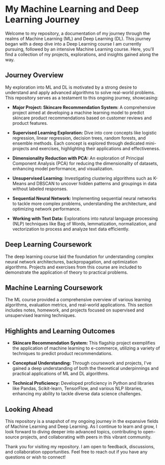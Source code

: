 # My Machine Learning and Deep Learning Journey

Welcome to my repository, a documentation of my journey through the realms of Machine Learning (ML) and Deep Learning (DL). This journey began with a deep dive into a Deep Learning course I am currently pursuing, followed by an intensive Machine Learning course. Here, you'll find a collection of my projects, explorations, and insights gained along the way.

## Journey Overview

My exploration into ML and DL is motivated by a strong desire to understand and apply advanced algorithms to solve real-world problems. This repository serves as a testament to this ongoing journey, showcasing:

- **Major Project: Skincare Recommendation System:** A comprehensive project aimed at developing a machine learning model to predict skincare product recommendations based on customer reviews and product features.

- **Supervised Learning Exploration:** Dive into core concepts like logistic regression, linear regression, decision trees, random forests, and ensemble methods. Each concept is explored through dedicated mini-projects and exercises, highlighting their applications and effectiveness.

- **Dimensionality Reduction with PCA:** An exploration of Principal Component Analysis (PCA) for reducing the dimensionality of datasets, enhancing model performance, and visualization.

- **Unsupervised Learning:** Investigating clustering algorithms such as K-Means and DBSCAN to uncover hidden patterns and groupings in data without labeled responses.

- **Sequential Neural Network:** Implementing sequential neural networks to tackle more complex problems, understanding the architecture, and optimizing network performance.

- **Working with Text Data:** Explorations into natural language processing (NLP) techniques like Bag of Words, lemmatization, normalization, and vectorization to process and analyze text data efficiently.

## Deep Learning Coursework

The deep learning course laid the foundation for understanding complex neural network architectures, backpropagation, and optimization algorithms. Projects and exercises from this course are included to demonstrate the application of theory to practical problems.

## Machine Learning Coursework

The ML course provided a comprehensive overview of various learning algorithms, evaluation metrics, and real-world applications. This section includes notes, homework, and projects focused on supervised and unsupervised learning techniques.

## Highlights and Learning Outcomes

- **Skincare Recommendation System:** This flagship project exemplifies the application of machine learning to e-commerce, utilizing a variety of techniques to predict product recommendations.
  
- **Conceptual Understanding:** Through coursework and projects, I've gained a deep understanding of both the theoretical underpinnings and practical applications of ML and DL algorithms.

- **Technical Proficiency:** Developed proficiency in Python and libraries like Pandas, Scikit-learn, TensorFlow, and various NLP libraries, enhancing my ability to tackle diverse data science challenges.

## Looking Ahead

This repository is a snapshot of my ongoing journey in the expansive fields of Machine Learning and Deep Learning. As I continue to learn and grow, I look forward to diving deeper into advanced topics, contributing to open-source projects, and collaborating with peers in this vibrant community.

Thank you for visiting my repository. I am open to feedback, discussions, and collaboration opportunities. Feel free to reach out if you have any questions or wish to connect!
